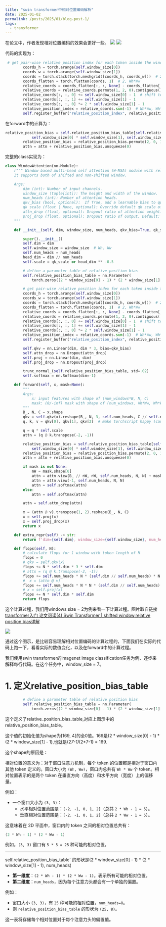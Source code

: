 ```yaml
---
title: "swin transformer中相对位置编码解析"
date: 2025-01-02
permalink: /posts/2025/01/blog-post-1/
tags:
  - transformer
---
```


在论文中，作者发现相对位置编码的效果会更好一些。
![](https://borninfreedom.github.io/images/2025/swin_transformer_rpb/0.png)
![](https://borninfreedom.github.io/images/2025/swin_transformer_rpb/1.png)

代码的实现为：

```python
 # get pair-wise relative position index for each token inside the window
        coords_h = torch.arange(self.window_size[0])
        coords_w = torch.arange(self.window_size[1])
        coords = torch.stack(torch.meshgrid([coords_h, coords_w]))  # 2, Wh, Ww
        coords_flatten = torch.flatten(coords, 1)  # 2, Wh*Ww
        relative_coords = coords_flatten[:, :, None] - coords_flatten[:, None, :]  # 2, Wh*Ww, Wh*Ww
        relative_coords = relative_coords.permute(1, 2, 0).contiguous()  # Wh*Ww, Wh*Ww, 2
        relative_coords[:, :, 0] += self.window_size[0] - 1  # shift to start from 0
        relative_coords[:, :, 1] += self.window_size[1] - 1
        relative_coords[:, :, 0] *= 2 * self.window_size[1] - 1
        relative_position_index = relative_coords.sum(-1)  # Wh*Ww, Wh*Ww
        self.register_buffer("relative_position_index", relative_position_index)
```

在forward中的计算为：

```python
relative_position_bias = self.relative_position_bias_table[self.relative_position_index.view(-1)].view(
            self.window_size[0] * self.window_size[1], self.window_size[0] * self.window_size[1], -1)  # Wh*Ww,Wh*Ww,nH
        relative_position_bias = relative_position_bias.permute(2, 0, 1).contiguous()  # nH, Wh*Ww, Wh*Ww
        attn = attn + relative_position_bias.unsqueeze(0)
```

完整的class实现为：

```python
class WindowAttention(nn.Module):
    r""" Window based multi-head self attention (W-MSA) module with relative position bias.
    It supports both of shifted and non-shifted window.

    Args:
        dim (int): Number of input channels.
        window_size (tuple[int]): The height and width of the window.
        num_heads (int): Number of attention heads.
        qkv_bias (bool, optional):  If True, add a learnable bias to query, key, value. Default: True
        qk_scale (float | None, optional): Override default qk scale of head_dim ** -0.5 if set
        attn_drop (float, optional): Dropout ratio of attention weight. Default: 0.0
        proj_drop (float, optional): Dropout ratio of output. Default: 0.0
    """

    def __init__(self, dim, window_size, num_heads, qkv_bias=True, qk_scale=None, attn_drop=0., proj_drop=0.):

        super().__init__()
        self.dim = dim
        self.window_size = window_size  # Wh, Ww
        self.num_heads = num_heads
        head_dim = dim // num_heads
        self.scale = qk_scale or head_dim ** -0.5

        # define a parameter table of relative position bias
        self.relative_position_bias_table = nn.Parameter(
            torch.zeros((2 * window_size[0] - 1) * (2 * window_size[1] - 1), num_heads))  # 2*Wh-1 * 2*Ww-1, nH

        # get pair-wise relative position index for each token inside the window
        coords_h = torch.arange(self.window_size[0])
        coords_w = torch.arange(self.window_size[1])
        coords = torch.stack(torch.meshgrid([coords_h, coords_w]))  # 2, Wh, Ww
        coords_flatten = torch.flatten(coords, 1)  # 2, Wh*Ww
        relative_coords = coords_flatten[:, :, None] - coords_flatten[:, None, :]  # 2, Wh*Ww, Wh*Ww
        relative_coords = relative_coords.permute(1, 2, 0).contiguous()  # Wh*Ww, Wh*Ww, 2
        relative_coords[:, :, 0] += self.window_size[0] - 1  # shift to start from 0
        relative_coords[:, :, 1] += self.window_size[1] - 1
        relative_coords[:, :, 0] *= 2 * self.window_size[1] - 1
        relative_position_index = relative_coords.sum(-1)  # Wh*Ww, Wh*Ww
        self.register_buffer("relative_position_index", relative_position_index)

        self.qkv = nn.Linear(dim, dim * 3, bias=qkv_bias)
        self.attn_drop = nn.Dropout(attn_drop)
        self.proj = nn.Linear(dim, dim)
        self.proj_drop = nn.Dropout(proj_drop)

        trunc_normal_(self.relative_position_bias_table, std=.02)
        self.softmax = nn.Softmax(dim=-1)

    def forward(self, x, mask=None):
        """
        Args:
            x: input features with shape of (num_windows*B, N, C)
            mask: (0/-inf) mask with shape of (num_windows, Wh*Ww, Wh*Ww) or None
        """
        B_, N, C = x.shape
        qkv = self.qkv(x).reshape(B_, N, 3, self.num_heads, C // self.num_heads).permute(2, 0, 3, 1, 4)
        q, k, v = qkv[0], qkv[1], qkv[2]  # make torchscript happy (cannot use tensor as tuple)

        q = q * self.scale
        attn = (q @ k.transpose(-2, -1))

        relative_position_bias = self.relative_position_bias_table[self.relative_position_index.view(-1)].view(
            self.window_size[0] * self.window_size[1], self.window_size[0] * self.window_size[1], -1)  # Wh*Ww,Wh*Ww,nH
        relative_position_bias = relative_position_bias.permute(2, 0, 1).contiguous()  # nH, Wh*Ww, Wh*Ww
        attn = attn + relative_position_bias.unsqueeze(0)

        if mask is not None:
            nW = mask.shape[0]
            attn = attn.view(B_ // nW, nW, self.num_heads, N, N) + mask.unsqueeze(1).unsqueeze(0)
            attn = attn.view(-1, self.num_heads, N, N)
            attn = self.softmax(attn)
        else:
            attn = self.softmax(attn)

        attn = self.attn_drop(attn)

        x = (attn @ v).transpose(1, 2).reshape(B_, N, C)
        x = self.proj(x)
        x = self.proj_drop(x)
        return x

    def extra_repr(self) -> str:
        return f'dim={self.dim}, window_size={self.window_size}, num_heads={self.num_heads}'

    def flops(self, N):
        # calculate flops for 1 window with token length of N
        flops = 0
        # qkv = self.qkv(x)
        flops += N * self.dim * 3 * self.dim
        # attn = (q @ k.transpose(-2, -1))
        flops += self.num_heads * N * (self.dim // self.num_heads) * N
        #  x = (attn @ v)
        flops += self.num_heads * N * N * (self.dim // self.num_heads)
        # x = self.proj(x)
        flops += N * self.dim * self.dim
        return flops
```

这个计算过程，我们用windows size = 2为例来看一下计算过程。图片取自链接[transformer入门 论文阅读(4) Swin Transformer | shifted window,relative position bias详解](https://zhuanlan.zhihu.com/p/507105020)

![](https://borninfreedom.github.io/images/2025/swin_transformer_rpb/2.png)


通过这个图示，是比较容易理解相对位置编码的计算过程的，下面我们在实际的代码上跑一下，看看实际的数值变化，以及在forward中的计算过程。

我们使用swin transformer的imagenet image classification任务为例，逐步来解释每行代码。在这个任务中，window_size = 7。

# 1. 定义relative_position_bias_table
```python
        # define a parameter table of relative position bias
        self.relative_position_bias_table = nn.Parameter(
            torch.zeros((2 * window_size[0] - 1) * (2 * window_size[1] - 1), num_heads))  # 2*Wh-1 * 2*Ww-1, nH
```

这个定义了relative_position_bias_table,对应上图示中的relative_position_bias_table。

这个值的初始化值为shape为[169, 4]的全0值。169是(2 * window_size[0] - 1) * (2 * window_size[1] - 1),也就是(2*7-1)*(2*7-1) = 169.

这个shape的原因是：

相对位置的意义为：对于窗口注意力机制，每个 token 的位置都是相对于窗口内其他 token 定义的。窗口大小为 `(Wh, Ww)`，窗口内总共有 `Wh * Ww` 个 token。相对位置表示的是两个 token 在垂直方向（高度）和水平方向（宽度）上的偏移量。

例如：
- 一个窗口大小为 `(3, 3)`：
  - 水平相对位置范围是：`[-2, -1, 0, 1, 2]`（总共 `2 * Wh - 1 = 5`）。
  - 垂直相对位置范围是：`[-2, -1, 0, 1, 2]`（总共 `2 * Ww - 1 = 5`）。

这意味着在 2D 平面中，窗口内的 token 之间的相对位置总共有：
```python
(2 * Wh - 1) * (2 * Ww - 1)
```
例如，`(3, 3)` 窗口有 `5 * 5 = 25` 种可能的相对位置。

---

self.relative_position_bias_table` 的形状是(2 * window_size[0] - 1) * (2 * window_size[1] - 1), num_heads)

- **第一维度**：`(2 * Wh - 1) * (2 * Ww - 1)`，表示所有可能的相对位置。
- **第二维度**：`num_heads`，因为每个注意力头都会有一个单独的偏置。

例如：
- 窗口大小 `(3, 3)`，有 `25` 种可能的相对位置，`num_heads=8`。
- 则 `relative_position_bias_table` 的形状为 `(25, 8)`。

这一表将存储每个相对位置对于每个注意力头的偏置值。








